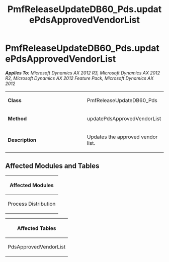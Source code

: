 ﻿---
title: PmfReleaseUpdateDB60_Pds.updatePdsApprovedVendorList
TOCTitle: PmfReleaseUpdateDB60_Pds.updatePdsApprovedVendorList
ms:assetid: cd608c80-bd46-2412-1a2b-b9f4e53f12f9
ms:mtpsurl: https://msdn.microsoft.com/en-us/library/JJ719721(v=AX.60)
ms:contentKeyID: 49711287
ms.date: 05/18/2015
mtps_version: v=AX.60
---

# PmfReleaseUpdateDB60\_Pds.updatePdsApprovedVendorList 


_**Applies To:** Microsoft Dynamics AX 2012 R3, Microsoft Dynamics AX 2012 R2, Microsoft Dynamics AX 2012 Feature Pack, Microsoft Dynamics AX 2012_

<table>
<colgroup>
<col style="width: 50%" />
<col style="width: 50%" />
</colgroup>
<tbody>
<tr class="odd">
<td><p><strong>Class</strong></p></td>
<td><p>PmfReleaseUpdateDB60_Pds</p></td>
</tr>
<tr class="even">
<td><p><strong>Method</strong></p></td>
<td><p>updatePdsApprovedVendorList</p></td>
</tr>
<tr class="odd">
<td><p><strong>Description</strong></p></td>
<td><p>Updates the approved vendor list.</p></td>
</tr>
</tbody>
</table>


## Affected Modules and Tables

<table>
<colgroup>
<col style="width: 100%" />
</colgroup>
<thead>
<tr class="header">
<th><p>Affected Modules</p></th>
</tr>
</thead>
<tbody>
<tr class="odd">
<td><p>Process Distribution</p></td>
</tr>
</tbody>
</table>


<table>
<colgroup>
<col style="width: 100%" />
</colgroup>
<thead>
<tr class="header">
<th><p>Affected Tables</p></th>
</tr>
</thead>
<tbody>
<tr class="odd">
<td><p>PdsApprovedVendorList</p></td>
</tr>
</tbody>
</table>

  


